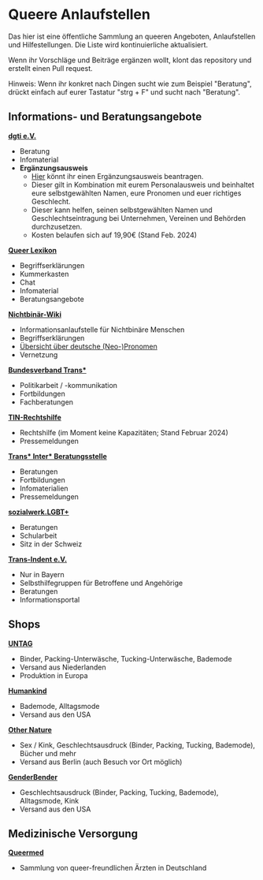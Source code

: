 # Queere Anlaufstellen
Das hier ist eine öffentliche Sammlung an queeren Angeboten, Anlaufstellen und Hilfestellungen.
Die Liste wird kontinuierliche aktualisiert. 

Wenn ihr Vorschläge und Beiträge ergänzen wollt, klont das repository und erstellt einen Pull request.

Hinweis: Wenn ihr konkret nach Dingen sucht wie zum Beispiel "Beratung", drückt einfach auf eurer Tastatur "strg + F" und sucht nach "Beratung".

## Informations- und Beratungsangebote
**[dgti e.V.](https://dgti.org/)**
- Beratung
- Infomaterial
- **Ergänzungsausweis**
  - [Hier](https://dgti.org/2021/09/05/der-ergaenzungsausweis-der-dgti-e-v/) könnt ihr einen Ergänzungsausweis beantragen.
  - Dieser gilt in Kombination mit eurem Personalausweis und beinhaltet eure selbstgewählten Namen, eure Pronomen und euer richtiges Geschlecht.
  - Dieser kann helfen, seinen selbstgewählten Namen und Geschlechtseintragung bei Unternehmen, Vereinen und Behörden durchzusetzen.
  - Kosten belaufen sich auf 19,90€ (Stand Feb. 2024)

**[Queer Lexikon](https://queer-lexikon.net/)**
- Begriffserklärungen
- Kummerkasten
- Chat
- Infomaterial
- Beratungsangebote

**[Nichtbinär-Wiki](https://nibi.space/start)**
- Informationsanlaufstelle für Nichtbinäre Menschen
- Begriffserklärungen
- [Übersicht über deutsche (Neo-)Pronomen](https://nibi.space/pronomen)
- Vernetzung

**[Bundesverband Trans\*](https://www.bundesverband-trans.de/)**
- Politikarbeit / -kommunikation
- Fortbildungen
- Fachberatungen

**[TIN-Rechtshilfe](https://tinrechtshilfe.de/)**
- Rechtshilfe (im Moment keine Kapazitäten; Stand Februar 2024)
- Pressemeldungen

**[Trans\* Inter\* Beratungsstelle](https://www.trans-inter-beratungsstelle.de/de/)**
- Beratungen
- Fortbildungen
- Infomaterialien
- Pressemeldungen

**[sozialwerk.LGBT+](https://www.trans-inter-beratungsstelle.de/de/)**
- Beratungen
- Schularbeit
- Sitz in der Schweiz

**[Trans-Indent e.V.](https://trans-ident.de/)**
- Nur in Bayern
- Selbsthilfegruppen für Betroffene und Angehörige
- Beratungen
- Informationsportal

## Shops
**[UNTAG](https://untag.com/de-de)**
- Binder, Packing-Unterwäsche, Tucking-Unterwäsche, Bademode
- Versand aus Niederlanden
- Produktion in Europa

**[Humankind](https://www.humankindclothing.com/)**
- Bademode, Alltagsmode
- Versand aus den USA

**[Other Nature](https://other-nature.de/products/transtape)**
- Sex / Kink, Geschlechtsausdruck (Binder, Packing, Tucking, Bademode), Bücher und mehr
- Versand aus Berlin (auch Besuch vor Ort möglich)

**[GenderBender](https://genderbenderllc.com)**
- Geschlechtsausdruck (Binder, Packing, Tucking, Bademode), Alltagsmode, Kink
- Versand aus den USA

## Medizinische Versorgung

**[Queermed](https://queermed-deutschland.de/)**
- Sammlung von queer-freundlichen Ärzten in Deutschland
